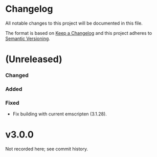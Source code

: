 # Changelog

All notable changes to this project will be documented in this file.

The format is based on [Keep a Changelog](http://keepachangelog.com/) and this
project adheres to [Semantic Versioning](http://semver.org/).

(Unreleased)
==================
### Changed
### Added
### Fixed
* Fix building with current emscripten (3.1.28).

v3.0.0
==================
Not recorded here; see commit history.
